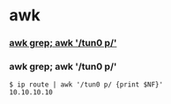 # awk

### [awk grep; awk '/tun0 p/'](#awk-grep-awk-tun0-p-1)

### awk grep; awk '/tun0 p/'
```
$ ip route | awk '/tun0 p/ {print $NF}'
10.10.10.10
```

### 
```

```

### 
```

```

### 
```

```

### 
```

```

### 
```

```

### 
```

```